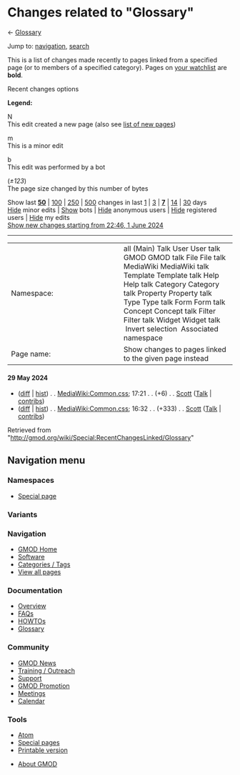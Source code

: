 <div id="mw-page-base" class="noprint">

</div>

<div id="mw-head-base" class="noprint">

</div>

<div id="content" class="mw-body" role="main">

<span id="top"></span>

<div id="mw-js-message" style="display:none;">

</div>



# <span dir="auto">Changes related to "Glossary"</span>

<div id="bodyContent">

<div id="contentSub">

← [Glossary](/wiki/Glossary "Glossary")

</div>

<div id="jump-to-nav" class="mw-jump">

Jump to: [navigation](#mw-navigation), [search](#p-search)

</div>

<div id="mw-content-text">

<div class="mw-specialpage-summary">

This is a list of changes made recently to pages linked from a specified
page (or to members of a specified category). Pages on [your
watchlist](/wiki/Special:Watchlist "Special:Watchlist") are **bold**.

</div>

Recent changes options

<div class="mw-changeslist-legend">

**Legend:**

<div class="mw-collapsible-content">

N  
This edit created a new page (also see [list of new
pages](/wiki/Special:NewPages "Special:NewPages"))

m  
This is a minor edit

b  
This edit was performed by a bot

(*±123*)  
The page size changed by this number of bytes

</div>

</div>

Show last
[**50**](/mediawiki/index.php?title=Special:RecentChangesLinked&limit=50&target=Glossary "Special:RecentChangesLinked")
\|
[100](/mediawiki/index.php?title=Special:RecentChangesLinked&limit=100&target=Glossary "Special:RecentChangesLinked")
\|
[250](/mediawiki/index.php?title=Special:RecentChangesLinked&limit=250&target=Glossary "Special:RecentChangesLinked")
\|
[500](/mediawiki/index.php?title=Special:RecentChangesLinked&limit=500&target=Glossary "Special:RecentChangesLinked")
changes in last
[1](/mediawiki/index.php?title=Special:RecentChangesLinked&days=1&from=&target=Glossary "Special:RecentChangesLinked")
\|
[3](/mediawiki/index.php?title=Special:RecentChangesLinked&days=3&from=&target=Glossary "Special:RecentChangesLinked")
\|
[**7**](/mediawiki/index.php?title=Special:RecentChangesLinked&days=7&from=&target=Glossary "Special:RecentChangesLinked")
\|
[14](/mediawiki/index.php?title=Special:RecentChangesLinked&days=14&from=&target=Glossary "Special:RecentChangesLinked")
\|
[30](/mediawiki/index.php?title=Special:RecentChangesLinked&days=30&from=&target=Glossary "Special:RecentChangesLinked")
days  
[Hide](/mediawiki/index.php?title=Special:RecentChangesLinked&hideminor=1&target=Glossary "Special:RecentChangesLinked")
minor edits \|
[Show](/mediawiki/index.php?title=Special:RecentChangesLinked&hidebots=0&target=Glossary "Special:RecentChangesLinked")
bots \|
[Hide](/mediawiki/index.php?title=Special:RecentChangesLinked&hideanons=1&target=Glossary "Special:RecentChangesLinked")
anonymous users \|
[Hide](/mediawiki/index.php?title=Special:RecentChangesLinked&hideliu=1&target=Glossary "Special:RecentChangesLinked")
registered users \|
[Hide](/mediawiki/index.php?title=Special:RecentChangesLinked&hidemyself=1&target=Glossary "Special:RecentChangesLinked")
my edits  
[Show new changes starting from 22:46, 1 June
2024](/mediawiki/index.php?title=Special:RecentChangesLinked&from=20240601224600&target=Glossary "Special:RecentChangesLinked")

------------------------------------------------------------------------

<table class="mw-recentchanges-table">
<colgroup>
<col style="width: 50%" />
<col style="width: 50%" />
</colgroup>
<tbody>
<tr class="odd">
<td class="mw-label mw-namespace-label">Namespace:</td>
<td class="mw-input">all (Main) Talk User User talk GMOD GMOD talk File
File talk MediaWiki MediaWiki talk Template Template talk Help Help talk
Category Category talk Property Property talk Type Type talk Form Form
talk Concept Concept talk Filter Filter talk Widget Widget talk
 Invert selection
 Associated namespace</td>
</tr>
<tr class="even">
<td class="mw-label mw-target-label">Page name:</td>
<td class="mw-input">Show changes to pages linked to the given page
instead</td>
</tr>
</tbody>
</table>

<div class="mw-changeslist">

#### 29 May 2024

- (<a
  href="/mediawiki/index.php?title=MediaWiki:Common.css&amp;curid=599&amp;diff=28577&amp;oldid=28576"
  tabindex="1" title="MediaWiki:Common.css">diff</a> \|
  [hist](/mediawiki/index.php?title=MediaWiki:Common.css&curid=599&action=history "MediaWiki:Common.css"))
  <span class="mw-changeslist-separator">. .</span>
  <span class="mw-title"><a href="/wiki/MediaWiki:Common.css" class="mw-changeslist-title"
  title="MediaWiki:Common.css">MediaWiki:Common.css</a></span>‎;
  <span class="mw-changeslist-date">17:21</span>
  <span class="mw-changeslist-separator">. .</span>
  <span class="mw-plusminus-pos" dir="ltr"
  title="7,367 bytes after change">(+6)</span>‎
  <span class="mw-changeslist-separator">. .</span>
  ‎<a href="/wiki/User:Scott" class="mw-userlink"
  title="User:Scott">Scott</a>
  <span class="mw-usertoollinks">([Talk](/wiki/User_talk:Scott "User talk:Scott")
  \|
  [contribs](/wiki/Special:Contributions/Scott "Special:Contributions/Scott"))</span>‎
- (<a
  href="/mediawiki/index.php?title=MediaWiki:Common.css&amp;curid=599&amp;diff=28576&amp;oldid=25647"
  tabindex="2" title="MediaWiki:Common.css">diff</a> \|
  [hist](/mediawiki/index.php?title=MediaWiki:Common.css&curid=599&action=history "MediaWiki:Common.css"))
  <span class="mw-changeslist-separator">. .</span>
  <span class="mw-title"><a href="/wiki/MediaWiki:Common.css" class="mw-changeslist-title"
  title="MediaWiki:Common.css">MediaWiki:Common.css</a></span>‎;
  <span class="mw-changeslist-date">16:32</span>
  <span class="mw-changeslist-separator">. .</span>
  <span class="mw-plusminus-pos" dir="ltr"
  title="7,361 bytes after change">(+333)</span>‎
  <span class="mw-changeslist-separator">. .</span>
  ‎<a href="/wiki/User:Scott" class="mw-userlink"
  title="User:Scott">Scott</a>
  <span class="mw-usertoollinks">([Talk](/wiki/User_talk:Scott "User talk:Scott")
  \|
  [contribs](/wiki/Special:Contributions/Scott "Special:Contributions/Scott"))</span>‎

</div>

</div>

<div class="printfooter">

Retrieved from
"<http://gmod.org/wiki/Special:RecentChangesLinked/Glossary>"

</div>

<div id="catlinks" class="catlinks catlinks-allhidden">

</div>

<div class="visualClear">

</div>

</div>

</div>

<div id="mw-navigation">

## Navigation menu

<div id="mw-head">



<div id="left-navigation">

<div id="p-namespaces" class="vectorTabs" role="navigation"
aria-labelledby="p-namespaces-label">

### Namespaces

- <span id="ca-nstab-special">[Special
  page](/wiki/Special:RecentChangesLinked/Glossary "This is a special page, you cannot edit the page itself")</span>

</div>

<div id="p-variants" class="vectorMenu emptyPortlet" role="navigation"
aria-labelledby="p-variants-label">

### 

### Variants[](#)

<div class="menu">

</div>

</div>

</div>





</div>



</div>

</div>

</div>

<div id="mw-panel">

<div id="p-logo" role="banner">

<a href="/wiki/Main_Page"
style="background-image: url(http://gmod.org/images/GMOD-cogs.png);"
title="Visit the main page"></a>

</div>

<div id="p-Navigation" class="portal" role="navigation"
aria-labelledby="p-Navigation-label">

### Navigation

<div class="body">

- <span id="n-GMOD-Home">[GMOD Home](/wiki/Main_Page)</span>
- <span id="n-Software">[Software](/wiki/GMOD_Components)</span>
- <span id="n-Categories-.2F-Tags">[Categories /
  Tags](/wiki/Categories)</span>
- <span id="n-View-all-pages">[View all
  pages](/wiki/Special:AllPages)</span>

</div>

</div>

<div id="p-Documentation" class="portal" role="navigation"
aria-labelledby="p-Documentation-label">

### Documentation

<div class="body">

- <span id="n-Overview">[Overview](/wiki/Overview)</span>
- <span id="n-FAQs">[FAQs](/wiki/Category:FAQ)</span>
- <span id="n-HOWTOs">[HOWTOs](/wiki/Category:HOWTO)</span>
- <span id="n-Glossary">[Glossary](/wiki/Glossary)</span>

</div>

</div>

<div id="p-Community" class="portal" role="navigation"
aria-labelledby="p-Community-label">

### Community

<div class="body">

- <span id="n-GMOD-News">[GMOD News](/wiki/GMOD_News)</span>
- <span id="n-Training-.2F-Outreach">[Training /
  Outreach](/wiki/Training_and_Outreach)</span>
- <span id="n-Support">[Support](/wiki/Support)</span>
- <span id="n-GMOD-Promotion">[GMOD
  Promotion](/wiki/GMOD_Promotion)</span>
- <span id="n-Meetings">[Meetings](/wiki/Meetings)</span>
- <span id="n-Calendar">[Calendar](/wiki/Calendar)</span>

</div>

</div>

<div id="p-tb" class="portal" role="navigation"
aria-labelledby="p-tb-label">

### Tools

<div class="body">

- <span id="feedlinks"><a
  href="http://gmod.org/mediawiki/index.php?title=Special:RecentChangesLinked/Glossary&amp;feed=atom"
  id="feed-atom" class="feedlink" rel="alternate"
  type="application/atom+xml" title="Atom feed for this page">Atom</a></span>
- <span id="t-specialpages"><a href="/wiki/Special:SpecialPages" accesskey="q"
  title="A list of all special pages [q]">Special pages</a></span>
- <span id="t-print"><a
  href="/mediawiki/index.php?title=Special:RecentChangesLinked/Glossary&amp;printable=yes"
  rel="alternate" accesskey="p"
  title="Printable version of this page [p]">Printable version</a></span>

</div>

</div>

</div>

</div>

<div id="footer" role="contentinfo">

- <span id="footer-places-about">[About
  GMOD](/wiki/GMOD:About "GMOD:About")</span>

<!-- -->






</div>
